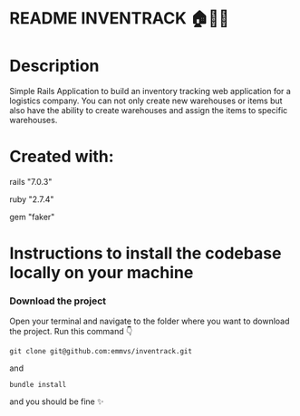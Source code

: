 # README INVENTRACK 🏠🐝✨

# Description
Simple Rails Application to build an inventory tracking web application for a logistics company. You can not only create new warehouses or items but also have the ability to create warehouses and assign the items to specific warehouses.

# Created with:
rails "7.0.3"

ruby "2.7.4"

gem "faker"

# Instructions to install the codebase locally on your machine

### Download the project
Open your terminal and navigate to the folder where you want to download the project.
Run this command 👇

```
git clone git@github.com:emmvs/inventrack.git
```

and

```
bundle install
```

and you should be fine ✨
